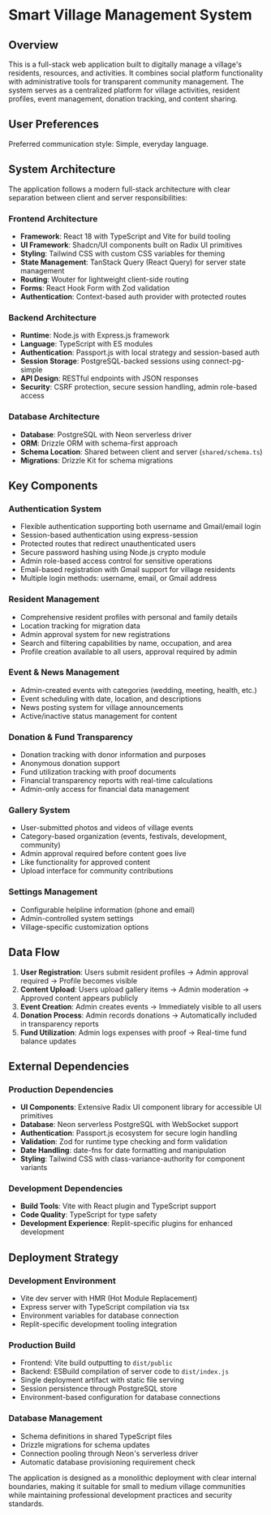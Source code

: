 # Smart Village Management System

## Overview

This is a full-stack web application built to digitally manage a village's residents, resources, and activities. It combines social platform functionality with administrative tools for transparent community management. The system serves as a centralized platform for village activities, resident profiles, event management, donation tracking, and content sharing.

## User Preferences

Preferred communication style: Simple, everyday language.

## System Architecture

The application follows a modern full-stack architecture with clear separation between client and server responsibilities:

### Frontend Architecture
- **Framework**: React 18 with TypeScript and Vite for build tooling
- **UI Framework**: Shadcn/UI components built on Radix UI primitives
- **Styling**: Tailwind CSS with custom CSS variables for theming
- **State Management**: TanStack Query (React Query) for server state management
- **Routing**: Wouter for lightweight client-side routing
- **Forms**: React Hook Form with Zod validation
- **Authentication**: Context-based auth provider with protected routes

### Backend Architecture
- **Runtime**: Node.js with Express.js framework
- **Language**: TypeScript with ES modules
- **Authentication**: Passport.js with local strategy and session-based auth
- **Session Storage**: PostgreSQL-backed sessions using connect-pg-simple
- **API Design**: RESTful endpoints with JSON responses
- **Security**: CSRF protection, secure session handling, admin role-based access

### Database Architecture
- **Database**: PostgreSQL with Neon serverless driver
- **ORM**: Drizzle ORM with schema-first approach
- **Schema Location**: Shared between client and server (`shared/schema.ts`)
- **Migrations**: Drizzle Kit for schema migrations

## Key Components

### Authentication System
- Flexible authentication supporting both username and Gmail/email login
- Session-based authentication using express-session
- Protected routes that redirect unauthenticated users
- Secure password hashing using Node.js crypto module
- Admin role-based access control for sensitive operations
- Email-based registration with Gmail support for village residents
- Multiple login methods: username, email, or Gmail address

### Resident Management
- Comprehensive resident profiles with personal and family details
- Location tracking for migration data
- Admin approval system for new registrations
- Search and filtering capabilities by name, occupation, and area
- Profile creation available to all users, approval required by admin

### Event & News Management
- Admin-created events with categories (wedding, meeting, health, etc.)
- Event scheduling with date, location, and descriptions
- News posting system for village announcements
- Active/inactive status management for content

### Donation & Fund Transparency
- Donation tracking with donor information and purposes
- Anonymous donation support
- Fund utilization tracking with proof documents
- Financial transparency reports with real-time calculations
- Admin-only access for financial data management

### Gallery System
- User-submitted photos and videos of village events
- Category-based organization (events, festivals, development, community)
- Admin approval required before content goes live
- Like functionality for approved content
- Upload interface for community contributions

### Settings Management
- Configurable helpline information (phone and email)
- Admin-controlled system settings
- Village-specific customization options

## Data Flow

1. **User Registration**: Users submit resident profiles → Admin approval required → Profile becomes visible
2. **Content Upload**: Users upload gallery items → Admin moderation → Approved content appears publicly
3. **Event Creation**: Admin creates events → Immediately visible to all users
4. **Donation Process**: Admin records donations → Automatically included in transparency reports
5. **Fund Utilization**: Admin logs expenses with proof → Real-time fund balance updates

## External Dependencies

### Production Dependencies
- **UI Components**: Extensive Radix UI component library for accessible UI primitives
- **Database**: Neon serverless PostgreSQL with WebSocket support
- **Authentication**: Passport.js ecosystem for secure login handling
- **Validation**: Zod for runtime type checking and form validation
- **Date Handling**: date-fns for date formatting and manipulation
- **Styling**: Tailwind CSS with class-variance-authority for component variants

### Development Dependencies
- **Build Tools**: Vite with React plugin and TypeScript support
- **Code Quality**: TypeScript for type safety
- **Development Experience**: Replit-specific plugins for enhanced development

## Deployment Strategy

### Development Environment
- Vite dev server with HMR (Hot Module Replacement)
- Express server with TypeScript compilation via tsx
- Environment variables for database connection
- Replit-specific development tooling integration

### Production Build
- Frontend: Vite build outputting to `dist/public`
- Backend: ESBuild compilation of server code to `dist/index.js`
- Single deployment artifact with static file serving
- Session persistence through PostgreSQL store
- Environment-based configuration for database connections

### Database Management
- Schema definitions in shared TypeScript files
- Drizzle migrations for schema updates
- Connection pooling through Neon's serverless driver
- Automatic database provisioning requirement check

The application is designed as a monolithic deployment with clear internal boundaries, making it suitable for small to medium village communities while maintaining professional development practices and security standards.